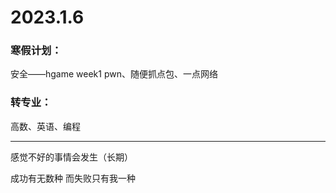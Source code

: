 # 2023.1.6

### 寒假计划：

安全——hgame week1 pwn、随便抓点包、一点网络

### 转专业：

高数、英语、编程

------

感觉不好的事情会发生（长期）

成功有无数种 而失败只有我一种

